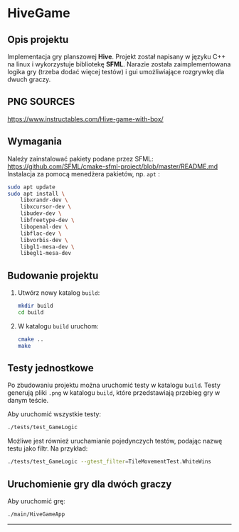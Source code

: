 # HiveGame

## Opis projektu

Implementacja gry planszowej **Hive**. Projekt został napisany w języku C++ na linux i wykorzystuje bibliotekę **SFML**. Narazie została zaimplementowana logika gry (trzeba dodać więcej testów) i gui umożliwiające rozgrywkę dla dwuch graczy.

## PNG SOURCES
https://www.instructables.com/Hive-game-with-box/


## Wymagania

Należy zainstalować pakiety podane przez SFML:
https://github.com/SFML/cmake-sfml-project/blob/master/README.md
Instalacja za pomocą menedżera pakietów, np. `apt` :

```bash
sudo apt update
sudo apt install \
    libxrandr-dev \
    libxcursor-dev \
    libudev-dev \
    libfreetype-dev \
    libopenal-dev \
    libflac-dev \
    libvorbis-dev \
    libgl1-mesa-dev \
    libegl1-mesa-dev
```

## Budowanie projektu

1. Utwórz nowy katalog `build`:
   ```bash
   mkdir build
   cd build
   ```

2. W katalogu `build` uruchom:
   ```bash
   cmake ..
   make
   ```

## Testy jednostkowe

Po zbudowaniu projektu można uruchomić testy w katalogu `build`. Testy generują pliki `.png` w katalogu `build`, które przedstawiają przebieg gry w danym teście.

Aby uruchomić wszystkie testy:
```bash
./tests/test_GameLogic
```

Możliwe jest również uruchamianie pojedynczych testów, podając nazwę testu jako filtr. Na przykład:

```bash
./tests/test_GameLogic --gtest_filter=TileMovementTest.WhiteWins
```

## Uruchomienie gry dla dwóch graczy

Aby uruchomić grę:
```bash
./main/HiveGameApp
```

--- 


